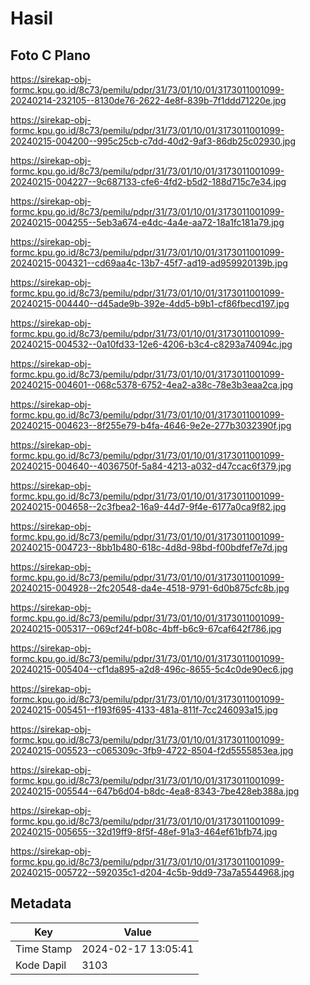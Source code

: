 # Hasil

## Foto C Plano

https://sirekap-obj-formc.kpu.go.id/8c73/pemilu/pdpr/31/73/01/10/01/3173011001099-20240214-232105--8130de76-2622-4e8f-839b-7f1ddd71220e.jpg

https://sirekap-obj-formc.kpu.go.id/8c73/pemilu/pdpr/31/73/01/10/01/3173011001099-20240215-004200--995c25cb-c7dd-40d2-9af3-86db25c02930.jpg

https://sirekap-obj-formc.kpu.go.id/8c73/pemilu/pdpr/31/73/01/10/01/3173011001099-20240215-004227--9c687133-cfe6-4fd2-b5d2-188d715c7e34.jpg

https://sirekap-obj-formc.kpu.go.id/8c73/pemilu/pdpr/31/73/01/10/01/3173011001099-20240215-004255--5eb3a674-e4dc-4a4e-aa72-18a1fc181a79.jpg

https://sirekap-obj-formc.kpu.go.id/8c73/pemilu/pdpr/31/73/01/10/01/3173011001099-20240215-004321--cd69aa4c-13b7-45f7-ad19-ad959920139b.jpg

https://sirekap-obj-formc.kpu.go.id/8c73/pemilu/pdpr/31/73/01/10/01/3173011001099-20240215-004440--d45ade9b-392e-4dd5-b9b1-cf86fbecd197.jpg

https://sirekap-obj-formc.kpu.go.id/8c73/pemilu/pdpr/31/73/01/10/01/3173011001099-20240215-004532--0a10fd33-12e6-4206-b3c4-c8293a74094c.jpg

https://sirekap-obj-formc.kpu.go.id/8c73/pemilu/pdpr/31/73/01/10/01/3173011001099-20240215-004601--068c5378-6752-4ea2-a38c-78e3b3eaa2ca.jpg

https://sirekap-obj-formc.kpu.go.id/8c73/pemilu/pdpr/31/73/01/10/01/3173011001099-20240215-004623--8f255e79-b4fa-4646-9e2e-277b3032390f.jpg

https://sirekap-obj-formc.kpu.go.id/8c73/pemilu/pdpr/31/73/01/10/01/3173011001099-20240215-004640--4036750f-5a84-4213-a032-d47ccac6f379.jpg

https://sirekap-obj-formc.kpu.go.id/8c73/pemilu/pdpr/31/73/01/10/01/3173011001099-20240215-004658--2c3fbea2-16a9-44d7-9f4e-6177a0ca9f82.jpg

https://sirekap-obj-formc.kpu.go.id/8c73/pemilu/pdpr/31/73/01/10/01/3173011001099-20240215-004723--8bb1b480-618c-4d8d-98bd-f00bdfef7e7d.jpg

https://sirekap-obj-formc.kpu.go.id/8c73/pemilu/pdpr/31/73/01/10/01/3173011001099-20240215-004928--2fc20548-da4e-4518-9791-6d0b875cfc8b.jpg

https://sirekap-obj-formc.kpu.go.id/8c73/pemilu/pdpr/31/73/01/10/01/3173011001099-20240215-005317--069cf24f-b08c-4bff-b6c9-67caf642f786.jpg

https://sirekap-obj-formc.kpu.go.id/8c73/pemilu/pdpr/31/73/01/10/01/3173011001099-20240215-005404--cf1da895-a2d8-496c-8655-5c4c0de90ec6.jpg

https://sirekap-obj-formc.kpu.go.id/8c73/pemilu/pdpr/31/73/01/10/01/3173011001099-20240215-005451--f193f695-4133-481a-811f-7cc246093a15.jpg

https://sirekap-obj-formc.kpu.go.id/8c73/pemilu/pdpr/31/73/01/10/01/3173011001099-20240215-005523--c065309c-3fb9-4722-8504-f2d5555853ea.jpg

https://sirekap-obj-formc.kpu.go.id/8c73/pemilu/pdpr/31/73/01/10/01/3173011001099-20240215-005544--647b6d04-b8dc-4ea8-8343-7be428eb388a.jpg

https://sirekap-obj-formc.kpu.go.id/8c73/pemilu/pdpr/31/73/01/10/01/3173011001099-20240215-005655--32d19ff9-8f5f-48ef-91a3-464ef61bfb74.jpg

https://sirekap-obj-formc.kpu.go.id/8c73/pemilu/pdpr/31/73/01/10/01/3173011001099-20240215-005722--592035c1-d204-4c5b-9dd9-73a7a5544968.jpg


## Metadata

| Key        | Value               |
| ---------- | ------------------- |
| Time Stamp | 2024-02-17 13:05:41 |
| Kode Dapil | 3103                |



